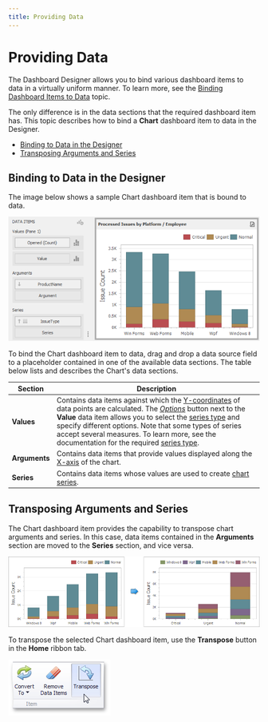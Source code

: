 ```yaml
---
title: Providing Data
---
```

# Providing Data
The Dashboard Designer allows you to bind various dashboard items to data in a virtually uniform manner. To learn more, see the [Binding Dashboard Items to Data](../../../../../dashboard-for-desktop/articles/dashboard-designer/binding-dashboard-items-to-data.md) topic.

The only difference is in the data sections that the required dashboard item has. This topic describes how to bind a **Chart** dashboard item to data in the Designer.
* [Binding to Data in the Designer](#bindingdesigner)
* [Transposing Arguments and Series](#transposing)

## <a name="bindingdesigner"/>Binding to Data in the Designer
The image below shows a sample Chart dashboard item that is bound to data.

![ChartProvidingData_Main](../../../../images/Img117697.png)

To bind the Chart dashboard item to data, drag and drop a data source field to a placeholder contained in one of the available data sections. The table below lists and describes the Chart's data sections.

| Section | Description |
|---|---|
| **Values** | Contains data items against which the [Y-coordinates](../../../../../dashboard-for-desktop/articles/dashboard-designer/designing-dashboard-items/chart/axes/y-axis.md) of data points are calculated. The _[Options](../../../../../dashboard-for-desktop/articles/dashboard-designer/ui-elements/data-items-pane.md)_ button next to the **Value** data item allows you to select the [series type](../../../../../dashboard-for-desktop/articles/dashboard-designer/designing-dashboard-items/chart/series/series-overview.md) and specify different options. Note that some types of series accept several measures. To learn more, see the documentation for the required [series type](../../../../../dashboard-for-desktop/articles/dashboard-designer/designing-dashboard-items/chart/series/series-overview.md). |
| **Arguments** | Contains data items that provide values displayed along the [X-axis](../../../../../dashboard-for-desktop/articles/dashboard-designer/designing-dashboard-items/chart/axes/x-axis.md) of the chart. |
| **Series** | Contains data items whose values are used to create [chart series](../../../../../dashboard-for-desktop/articles/dashboard-designer/designing-dashboard-items/chart/series/series-overview.md). |

## <a name="transposing"/>Transposing Arguments and Series
The Chart dashboard item provides the capability to transpose chart arguments and series. In this case, data items contained in the **Arguments** section are moved to the **Series** section, and vice versa.

![ChartTranspose_Example](../../../../images/Img126578.png)

To transpose the selected Chart dashboard item, use the **Transpose** button in the **Home** ribbon tab.

![TransposeButton_Ribbon](../../../../images/Img23683.png)
